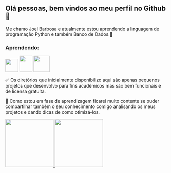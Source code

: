 ## Olá pessoas, bem vindos ao meu perfil no Github 👋
Me chamo Joel Barbosa e atualmente estou aprendendo a linguagem de programação Python e também Banco de Dados.🌱

### Aprendendo:
<img src="https://cdn.jsdelivr.net/gh/devicons/devicon/icons/python/python-original-wordmark.svg" width="40" height="40"/>                 <img src="https://cdn.jsdelivr.net/gh/devicons/devicon/icons/javascript/javascript-original.svg" width="40" height="50"/>                 <img src="https://cdn.jsdelivr.net/gh/devicons/devicon/icons/postgresql/postgresql-original-wordmark.svg" width="50" height="50"/>

          
          

✅ Os diretórios que inicialmente disponibilizo aqui são apenas pequenos projetos que desenvolvo para fins acadêmicos 
mas são bem funcionais e de licensa gratuita.

🔰 Como estou em fase de aprendizagem ficarei muito contente se puder compartilhar também o seu conhecimento comigo 
analisando os meus projetos e dando dicas de como otimizá-los.


<div>
<a href="https://github.com/seu-usuário-aqui">
<img height="150em" " src="https://github-readme-stats.vercel.app/api/top-langs/?username=joelbarbozza&layout=compact&langs_count=7&theme=dracula"/> <img height="150em" src="https://github-readme-stats.vercel.app/api?username=joelbarbozza&show_icons=true&theme=dracula&include_all_commits=true&count_private=true"/>
</div>

